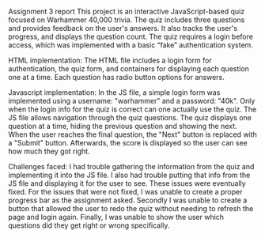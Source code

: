Assignment 3 report
This project is an interactive JavaScript-based quiz focused on Warhammer 40,000 trivia. The quiz includes three questions and provides feedback on the user's answers. It also tracks the user's progress, and displays the question count. The quiz requires a login before access, which was implemented with a basic “fake” authentication system. 

HTML implementation:
The HTML file includes a login form for authentication, the quiz form, and containers for displaying each question one at a time. Each question has radio button options for answers.

Javascript implementation:
In the JS file, a simple login form was implemented using a username: "warhammer" and a password: "40k". Only when the login info for the quiz is correct can one actually use the quiz. The JS file allows navigation through the quiz questions. The quiz displays one question at a time, hiding the previous question and showing the next. When the user reaches the final question, the "Next" button is replaced with a "Submit" button. Afterwards, the score is displayed so the user can see how much they got right.

Challenges faced:
I had trouble gathering the information from the quiz and implementing it into the JS file. I also had trouble putting that info from the JS file and displaying it for the user to see. These issues were eventually fixed. For the issues that were not fixed, I was unable to create a proper progress bar as the assignment asked. Secondly I was unable to create a button that allowed the user to redo the quiz without needing to refresh the page and login again. Finally, I was unable to show the user which questions did they get right or wrong specifically.